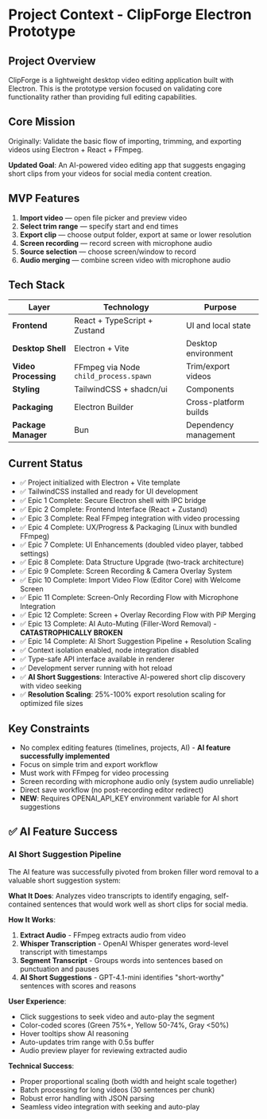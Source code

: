# Project Context - ClipForge Electron Prototype

## Project Overview

ClipForge is a lightweight desktop video editing application built with Electron. This is the prototype version focused on validating core functionality rather than providing full editing capabilities.

## Core Mission

Originally: Validate the basic flow of importing, trimming, and exporting videos using Electron + React + FFmpeg.

**Updated Goal**: An AI-powered video editing app that suggests engaging short clips from your videos for social media content creation.

## MVP Features

1. **Import video** — open file picker and preview video
2. **Select trim range** — specify start and end times
3. **Export clip** — choose output folder, export at same or lower resolution
4. **Screen recording** — record screen with microphone audio
5. **Source selection** — choose screen/window to record
6. **Audio merging** — combine screen video with microphone audio

## Tech Stack

| Layer                | Technology                            | Purpose               |
| -------------------- | ------------------------------------- | --------------------- |
| **Frontend**         | React + TypeScript + Zustand          | UI and local state    |
| **Desktop Shell**    | Electron + Vite                       | Desktop environment   |
| **Video Processing** | FFmpeg via Node `child_process.spawn` | Trim/export videos    |
| **Styling**          | TailwindCSS + shadcn/ui               | Components            |
| **Packaging**        | Electron Builder                      | Cross-platform builds |
| **Package Manager**  | Bun                                   | Dependency management |

## Current Status

- ✅ Project initialized with Electron + Vite template
- ✅ TailwindCSS installed and ready for UI development
- ✅ Epic 1 Complete: Secure Electron shell with IPC bridge
- ✅ Epic 2 Complete: Frontend Interface (React + Zustand)
- ✅ Epic 3 Complete: Real FFmpeg integration with video processing
- ✅ Epic 4 Complete: UX/Progress & Packaging (Linux with bundled FFmpeg)
- ✅ Epic 7 Complete: UI Enhancements (doubled video player, tabbed settings)
- ✅ Epic 8 Complete: Data Structure Upgrade (two-track architecture)
- ✅ Epic 9 Complete: Screen Recording & Camera Overlay System
- ✅ Epic 10 Complete: Import Video Flow (Editor Core) with Welcome Screen
- ✅ Epic 11 Complete: Screen-Only Recording Flow with Microphone Integration
- ✅ Epic 12 Complete: Screen + Overlay Recording Flow with PiP Merging
- ✅ Epic 13 Complete: AI Auto-Muting (Filler-Word Removal) - **CATASTROPHICALLY BROKEN**
- ✅ Epic 14 Complete: AI Short Suggestion Pipeline + Resolution Scaling
- ✅ Context isolation enabled, node integration disabled
- ✅ Type-safe API interface available in renderer
- ✅ Development server running with hot reload
- ✅ **AI Short Suggestions**: Interactive AI-powered short clip discovery with video seeking
- ✅ **Resolution Scaling**: 25%-100% export resolution scaling for optimized file sizes

## Key Constraints

- No complex editing features (timelines, projects, AI) - **AI feature successfully implemented**
- Focus on simple trim and export workflow
- Must work with FFmpeg for video processing
- Screen recording with microphone audio only (system audio unreliable)
- Direct save workflow (no post-recording editor redirect)
- **NEW**: Requires OPENAI_API_KEY environment variable for AI short suggestions

## ✅ AI Feature Success

### AI Short Suggestion Pipeline
The AI feature was successfully pivoted from broken filler word removal to a valuable short suggestion system:

**What It Does**: Analyzes video transcripts to identify engaging, self-contained sentences that would work well as short clips for social media.

**How It Works**:
1. **Extract Audio** - FFmpeg extracts audio from video
2. **Whisper Transcription** - OpenAI Whisper generates word-level transcript with timestamps
3. **Segment Transcript** - Groups words into sentences based on punctuation and pauses
4. **AI Short Suggestions** - GPT-4.1-mini identifies "short-worthy" sentences with scores and reasons

**User Experience**:
- Click suggestions to seek video and auto-play the segment
- Color-coded scores (Green 75%+, Yellow 50-74%, Gray <50%)
- Hover tooltips show AI reasoning
- Auto-updates trim range with 0.5s buffer
- Audio preview player for reviewing extracted audio

**Technical Success**:
- Proper proportional scaling (both width and height scale together)
- Batch processing for long videos (30 sentences per chunk)
- Robust error handling with JSON parsing
- Seamless video integration with seeking and auto-play
